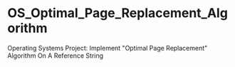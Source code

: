 # OS_Optimal_Page_Replacement_Algorithm
Operating Systems Project: Implement "Optimal Page Replacement" Algorithm On A Reference String
